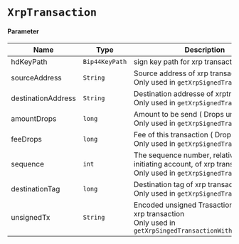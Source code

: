 # `XrpTransaction`

#### Parameter

| Name               | Type             | Description                                                                                                                  |
| ------------------ | ---------------- | ---------------------------------------------------------------------------------------------------------------------------- |
| hdKeyPath          | `Bip44KeyPath` | sign key path for xrp transaction                                                                                          |
| sourceAddress      | `String`       | Source address of xrp transaction<br /> Only used in `getXrpSignedTransaction()`                                           |
| destinationAddress | `String`       | Destination addresse of xrptransaction<br /> Only used in `getXrpSignedTransaction()`                                      |
| amountDrops        | `long`         | Amount to be send ( Drops unit value)<br />Only used in `getXrpSignedTransaction()`                                        |
| feeDrops           | `long`         | Fee of this transaction ( Drops unit value)<br />Only used in `getXrpSignedTransaction()`                                  |
| sequence           | `int`          | The sequence number, relative to the initiating account, of xrp transaction<br />Only used in `getXrpSignedTransaction`() |
| destinationTag     | `long`         | Destination tag of xrp transaction<br />Only used in `getXrpSignedTransaction()`                                           |
| unsignedTx         | `String`       | Encoded unsigned Trasaction value for xrp transaction<br />Only used in `getXrpSingedTransactionWithUnsignedTx()`          |
